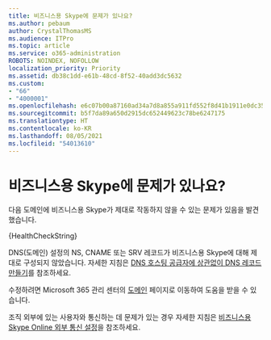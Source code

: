 ```yaml
---
title: 비즈니스용 Skype에 문제가 있나요?
ms.author: pebaum
author: CrystalThomasMS
ms.audience: ITPro
ms.topic: article
ms.service: o365-administration
ROBOTS: NOINDEX, NOFOLLOW
localization_priority: Priority
ms.assetid: db38c1dd-e61b-48cd-8f52-40add3dc5632
ms.custom:
- "66"
- "4000001"
ms.openlocfilehash: e6c07b00a87160ad34a7d8a855a911fd552f8d41b1911e0dc35109306d105977
ms.sourcegitcommit: b5f7da89a650d2915dc652449623c78be6247175
ms.translationtype: HT
ms.contentlocale: ko-KR
ms.lasthandoff: 08/05/2021
ms.locfileid: "54013610"
---
```

# <a name="issue-with-skype-for-business"></a>비즈니스용 Skype에 문제가 있나요?

다음 도메인에 비즈니스용 Skype가 제대로 작동하지 않을 수 있는 문제가 있음을 발견했습니다.
  
{HealthCheckString}
  
DNS(도메인) 설정의 NS, CNAME 또는 SRV 레코드가 비즈니스용 Skype에 대해 제대로 구성되지 않았습니다. 자세한 지침은 [DNS 호스팅 공급자에 상관없이 DNS 레코드 만들기](https://docs.microsoft.com/microsoft-365/admin/get-help-with-domains/create-dns-records-at-any-dns-hosting-provider)를 참조하세요.
  
수정하려면 Microsoft 365 관리 센터의 [도메인](https://admin.microsoft.com/adminportal/home#/Domains) 페이지로 이동하여 도움을 받을 수 있습니다.
  
조직 외부에 있는 사용자와 통신하는 데 문제가 있는 경우 자세한 지침은 [비즈니스용 Skype Online 외부 통신 설정](https://support.microsoft.com/help/10041/set-up-skype-for-business-online-external-communications.aspx)을 참조하세요.

  